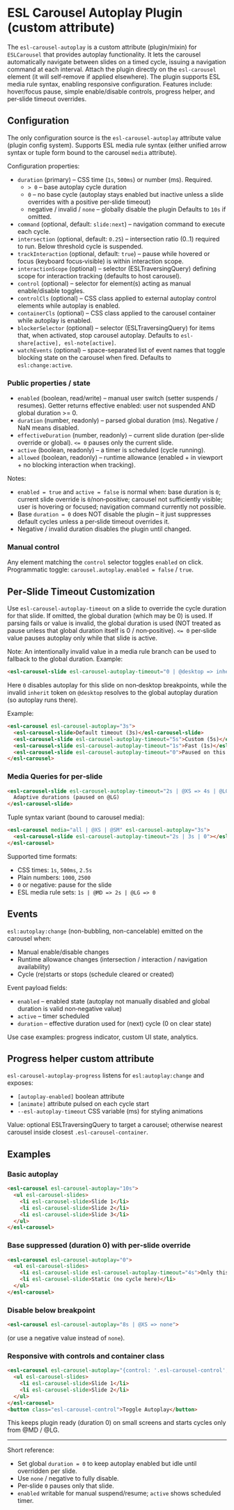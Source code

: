 # ESL Carousel Autoplay Plugin (custom attribute)

<a name="intro"></a>

The `esl-carousel-autoplay` is a custom attribute (plugin/mixin) for `ESLCarousel` that provides autoplay functionality.
It lets the carousel automatically navigate between slides on a timed cycle, issuing a navigation command at each interval.
Attach the plugin directly on the `esl-carousel` element (it will self‑remove if applied elsewhere).
The plugin supports ESL media rule syntax, enabling responsive configuration.
Features include: hover/focus pause, simple enable/disable controls, progress helper, and per‑slide timeout overrides.

## Configuration

The only configuration source is the `esl-carousel-autoplay` attribute value (plugin config system).
Supports ESL media rule syntax (either unified arrow syntax or tuple form bound to the carousel `media` attribute).

Configuration properties:
 - `duration` (primary) – CSS time (`1s`, `500ms`) or number (ms). Required.
   * `> 0` – base autoplay cycle duration
   * `0` – no base cycle (autoplay stays enabled but inactive unless a slide overrides with a positive per‑slide timeout)
   * negative / invalid / `none` – globally disable the plugin
   Defaults to `10s` if omitted.
 - `command` (optional, default: `slide:next`) – navigation command to execute each cycle.
 - `intersection` (optional, default: `0.25`) – intersection ratio (0..1) required to run. Below threshold cycle is suspended.
 - `trackInteraction` (optional, default: `true`) – pause while hovered or focus (keyboard focus‑visible) is within interaction scope.
 - `interactionScope` (optional) – selector (ESLTraversingQuery) defining scope for interaction tracking (defaults to host carousel).
 - `control` (optional) – selector for element(s) acting as manual enable/disable toggles.
 - `controlCls` (optional) – CSS class applied to external autoplay control elements while autoplay is enabled.
 - `containerCls` (optional) – CSS class applied to the carousel container while autoplay is enabled.
 - `blockerSelector` (optional) – selector (ESLTraversingQuery) for items that, when activated, stop carousel autoplay. Defaults to `esl-share[active], esl-note[active]`.
 - `watchEvents` (optional) – space-separated list of event names that toggle blocking state on the carousel when fired. Defaults to `esl:change:active`.

### Public properties / state

 - `enabled` (boolean, read/write) – manual user switch (setter suspends / resumes). Getter returns effective enabled: user not suspended AND global duration >= 0.
 - `duration` (number, readonly) – parsed global duration (ms). Negative / NaN means disabled.
 - `effectiveDuration` (number, readonly) – current slide duration (per‑slide override or global). `<= 0` pauses only the current slide.
 - `active` (boolean, readonly) – a timer is scheduled (cycle running).
 - `allowed` (boolean, readonly) – runtime allowance (enabled + in viewport + no blocking interaction when tracking).

Notes:
 - `enabled = true` and `active = false` is normal when: base duration is `0`; current slide override is `0`/non‑positive; carousel not sufficiently visible; user is hovering or focused; navigation command currently not possible.
 - Base `duration = 0` does NOT disable the plugin – it just suppresses default cycles unless a per‑slide timeout overrides it.
 - Negative / invalid duration disables the plugin until changed.

### Manual control
Any element matching the `control` selector toggles `enabled` on click. Programmatic toggle: `carousel.autoplay.enabled = false` / `true`.

## Per‑Slide Timeout Customization

Use `esl-carousel-autoplay-timeout` on a slide to override the cycle duration for that slide.
If omitted, the global duration (which may be 0) is used.
If parsing fails or value is invalid, the global duration is used (NOT treated as pause unless that global duration itself is 0 / non‑positive).
`<= 0` per‑slide value pauses autoplay only while that slide is active.

Note: An intentionally invalid value in a media rule branch can be used to fallback to the global duration. Example: 
```html
<esl-carousel-slide esl-carousel-autoplay-timeout="0 | @desktop => inherit"></esl-carousel-slide>
```
Here `0` disables autoplay for this slide on non‑desktop breakpoints, while the invalid `inherit` token on `@desktop` resolves to the global autoplay duration (so autoplay runs there).

Example:
```html
<esl-carousel esl-carousel-autoplay="3s">
  <esl-carousel-slide>Default timeout (3s)</esl-carousel-slide>
  <esl-carousel-slide esl-carousel-autoplay-timeout="5s">Custom (5s)</esl-carousel-slide>
  <esl-carousel-slide esl-carousel-autoplay-timeout="1s">Fast (1s)</esl-carousel-slide>
  <esl-carousel-slide esl-carousel-autoplay-timeout="0">Paused on this slide</esl-carousel-slide>
</esl-carousel>
```

### Media Queries for per‑slide
```html
<esl-carousel-slide esl-carousel-autoplay-timeout="2s | @XS => 4s | @LG => 0">
  Adaptive durations (paused on @LG)
</esl-carousel-slide>
```

Tuple syntax variant (bound to carousel media):
```html
<esl-carousel media="all | @XS | @SM" esl-carousel-autoplay="3s">
  <esl-carousel-slide esl-carousel-autoplay-timeout="2s | 3s | 0"></esl-carousel-slide>
</esl-carousel>
```

Supported time formats:
 - CSS times: `1s`, `500ms`, `2.5s`
 - Plain numbers: `1000`, `2500`
 - `0` or negative: pause for the slide
 - ESL media rule sets: `1s | @MD => 2s | @LG => 0`

## Events

`esl:autoplay:change` (non-bubbling, non-cancelable) emitted on the carousel when:
 - Manual enable/disable changes
 - Runtime allowance changes (intersection / interaction / navigation availability)
 - Cycle (re)starts or stops (schedule cleared or created)

Event payload fields:
 - `enabled` – enabled state (autoplay not manually disabled and global duration is valid non‑negative value)
 - `active` – timer scheduled
 - `duration` – effective duration used for (next) cycle (0 on clear state)

Use case examples: progress indicator, custom UI state, analytics.

## Progress helper custom attribute

`esl-carousel-autoplay-progress` listens for `esl:autoplay:change` and exposes:
 - `[autoplay-enabled]` boolean attribute
 - `[animate]` attribute pulsed on each cycle start
 - `--esl-autoplay-timeout` CSS variable (ms) for styling animations

Value: optional ESLTraversingQuery to target a carousel; otherwise nearest carousel inside closest `.esl-carousel-container`.

## Examples

### Basic autoplay
```html
<esl-carousel esl-carousel-autoplay="10s">
  <ul esl-carousel-slides>
    <li esl-carousel-slide>Slide 1</li>
    <li esl-carousel-slide>Slide 2</li>
    <li esl-carousel-slide>Slide 3</li>
  </ul>
</esl-carousel>
```

### Base suppressed (duration 0) with per‑slide override
```html
<esl-carousel esl-carousel-autoplay="0">
  <ul esl-carousel-slides>
    <li esl-carousel-slide esl-carousel-autoplay-timeout="4s">Only this slide auto advances</li>
    <li esl-carousel-slide>Static (no cycle here)</li>
  </ul>
</esl-carousel>
```

### Disable below breakpoint
```html
<esl-carousel esl-carousel-autoplay="8s | @XS => none">
```
(or use a negative value instead of `none`).

### Responsive with controls and container class
```html
<esl-carousel esl-carousel-autoplay="{control: '.esl-carousel-control', duration: 0, containerCls: 'autoplay-enabled'} | @MD => 5s | @LG => 10s">
  <ul esl-carousel-slides>
    <li esl-carousel-slide>Slide 1</li>
    <li esl-carousel-slide>Slide 2</li>
  </ul>
</esl-carousel>
<button class="esl-carousel-control">Toggle Autoplay</button>
```
This keeps plugin ready (duration 0) on small screens and starts cycles only from @MD / @LG.

---

Short reference:
- Set global `duration = 0` to keep autoplay enabled but idle until overridden per slide.
- Use `none` / negative to fully disable.
- Per‑slide `0` pauses only that slide.
- `enabled` writable for manual suspend/resume; `active` shows scheduled timer.
